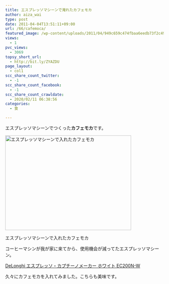 ```yaml
---
title: エスプレッソマシーンで淹れたカフェモカ
author: aiza_wai
type: post
date: 2011-04-04T13:51:11+09:00
url: /66/cafemoca/
featured_image: /wp-content/uploads/2011/04/949c659c474fbaa6eedb73f2c49be04c.png
views:
  - 1
pvc_views:
  - 3069
topsy_short_url:
  - http://bit.ly/ZYAZDU
page_layout:
  - col1
scc_share_count_twitter:
  - -1
scc_share_count_facebook:
  - -1
scc_share_count_crawldate:
  - 2020/02/11 06:38:56
categories:
  - 食

---
```

エスプレッソマシーンでつくった**カフェモカ**です。

<!--more-->

<div style="width: 410px" class="wp-caption aligncenter">
  <img class="attachment-medium" title="image_6" src="https://mujiota.com/wp-content/uploads/2011/04/image_6-400x300.jpg" alt="エスプレッソマシーンで入れたカフェモカ" width="400" height="300" />
  
  <p class="wp-caption-text">
    エスプレッソマシーンで入れたカフェモカ
  </p>
</div>

コーヒーマシンが我が家に来てから、使用機会が減ってたエスプレッソマシーン。

<div data-role="amazonjs" data-asin="B000J3D50U" data-locale="JP" data-tmpl="" data-img-size="" class="asin_B000J3D50U_JP_ amazonjs_item">
  <div class="amazonjs_indicator">
    <span class="amazonjs_indicator_img"></span><a class="amazonjs_indicator_title" href="#">DeLonghi エスプレッソ・カプチーノメーカー ホワイト EC200N-W</a><span class="amazonjs_indicator_footer"></span>
  </div>
</div>

久々にカフェモカを入れてみました。こちらも美味です。